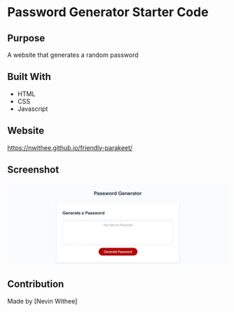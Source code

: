 # Password Generator Starter Code

## Purpose
A website that generates a random password

## Built With
* HTML
* CSS
* Javascript

## Website
https://nwithee.github.io/friendly-parakeet/

## Screenshot
![This is an image](/develop/screenshot.png)

## Contribution
Made by [Nevin Withee]